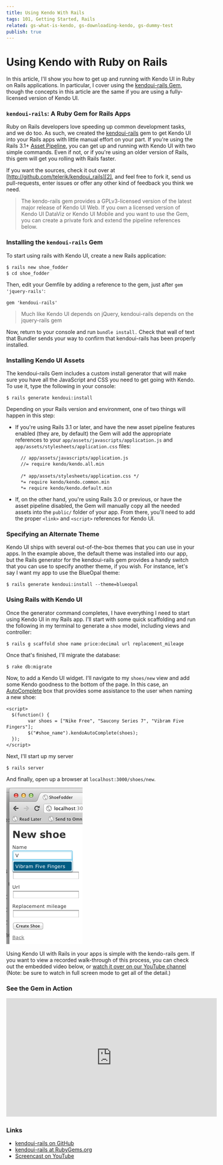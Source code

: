 ```yaml
---
title: Using Kendo With Rails
tags: 101, Getting Started, Rails
related: gs-what-is-kendo, gs-downloading-kendo, gs-dummy-test
publish: true
---
```


# Using Kendo with Ruby on Rails

In this article, I'll show you how to get up and running with Kendo UI in Ruby on Rails applications. In particular, I cover using the [kendoui-rails Gem][1], though the concepts in this article are the same if you are using a fully-licensed version of Kendo UI.

### `kendoui-rails`: A Ruby Gem for Rails Apps

Ruby on Rails developers love speeding up common development tasks, and we do too. As such, we created the [kendoui-rails][1] gem to get Kendo UI into your Rails apps with little manual effort on your part. If you're using the Rails 3.1+ [Asset Pipeline][4], you can get up and running with Kendo UI with two simple commands. Even if not, or if you're using an older version of Rails, this gem will get you rolling with Rails faster.

If you want the sources, check it out over at [http://github.com/telerik/kendoui_rails][2], and feel free to fork it, send us pull-requests, enter issues or offer any other kind of feedback you think we need. 

> The kendo-rails gem provides a GPLv3-licensed version of the latest major release of Kendo UI Web. If you own a licensed version of Kendo UI DataViz or Kendo UI Mobile and you want to use the Gem, you can create a private fork and extend the pipeline references below.

### Installing the `kendoui-rails` Gem

To start using rails with Kendo UI, create a new Rails application:

	$ rails new shoe_fodder
 	$ cd shoe_fodder

Then, edit your Gemfile by adding a reference to the gem, just after `gem 'jquery-rails'`:

	gem 'kendoui-rails'

> Much like Kendo UI depends on jQuery, kendoui-rails depends on the jquery-rails gem

Now, return to your console and run `bundle install.` Check that wall of text that Bundler sends your way to confirm that kendoui-rails has been properly installed.

### Installing Kendo UI Assets

The kendoui-rails Gem includes a custom install generator that will make sure you have all the JavaScript and CSS you need to get going with Kendo. To use it, type the following in your console:

	$ rails generate kendoui:install

Depending on your Rails version and environment, one of two things will happen in this step: 

* If you're using Rails 3.1 or later, and have the new asset pipeline features enabled (they are, by default) the Gem will add the appropriate references to your `app/assets/javascripts/application.js` and `app/assets/stylesheets/application.css` files:

		// app/assets/javascripts/application.js
		//= require kendo/kendo.all.min

		/* app/assets/stylesheets/application.css */
		*= require kendo/kendo.common.min
		*= require kendo/kendo.default.min

* If, on the other hand, you're using Rails 3.0 or previous, or have the asset pipeline disabled, the Gem will manually copy all the needed assets into the `public/` folder of your app. From there, you'll need to add the proper `<link>` and `<script>` references for Kendo UI.

### Specifying an Alternate Theme

Kendo UI ships with several out-of-the-box themes that you can use in your apps. In the example above, the default theme was installed into our app, but the Rails generator for the kendoui-rails gem provides a handy switch that you can use to specify another theme, if you wish. For instance, let's say I want my app to use the BlueOpal theme:

	$ rails generate kendoui:install --theme=blueopal

### Using Rails with Kendo UI

Once the generator command completes, I have everything I need to start using Kendo UI in my Rails app. I'll start with some quick scaffolding and run the following in my terminal to generate a `shoe` model, including views and controller:

	$ rails g scaffold shoe name price:decimal url replacement_mileage

Once that's finished, I'll migrate the database:

	$ rake db:migrate

Now, to add a Kendo UI widget. I'll navigate to my `shoes/new` view and add some Kendo goodness to the bottom of the page. In this case, an [AutoComplete][5] box that provides some assistance to the user when naming a new shoe:

	<script>
      $(function() {
      		var shoes = ["Nike Free", "Saucony Series 7", "Vibram Five Fingers"];
            $("#shoe_name").kendoAutoComplete(shoes);
      });
    </script>

Next, I'll start up my server

	$ rails server

And finally, open up a browser at `localhost:3000/shoes/new`. 

 ![Kendo UI and Rails in Action](images/shoefodder.png)

Using Kendo UI with Rails in your apps is simple with the kendo-rails gem. If you want to view a recorded walk-through of this process, you can check out the embedded video below, or [watch it over on our YouTube channel][3] (Note: be sure to watch in full screen mode to get all of the detail.)

### See the Gem in Action

<iframe width="560" height="315" src="http://www.youtube.com/embed/7_KlxiCMQe8" frameborder="0"></iframe>

### Links

* [kendoui-rails on GitHub][2]
* [kendoui-rails at RubyGems.org][1]
* [Screencast on YouTube][3]

[1]: https://rubygems.org/gems/kendoui-rails "kendoui-rails Gem"
[2]: https://github.com/telerik/kendoui_rails "kendoui_rails on GitHub"
[3]: http://www.youtube.com/watch?v=7_KlxiCMQe8 "Demo of the kendoui-rails Gem on YouTube"
[4]: http://guides.rubyonrails.org/asset_pipeline.html "Rails 3.1 Asset Pipeline"
[5]: /api/web/autocomplete "AutoComplete Reference"